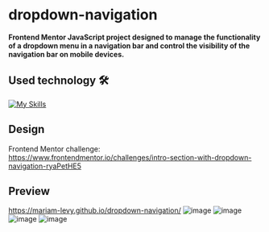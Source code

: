 # dropdown-navigation

**Frontend Mentor JavaScript project designed to manage the functionality of a dropdown menu in a navigation bar and control the visibility of the navigation bar on mobile devices.**

## Used technology 🛠️
[![My Skills](https://skillicons.dev/icons?i=html,css,sass,js)](https://skillicons.dev)

## Design
Frontend Mentor 
challenge: https://www.frontendmentor.io/challenges/intro-section-with-dropdown-navigation-ryaPetHE5 

## Preview 
https://mariam-levy.github.io/dropdown-navigation/
![image](https://github.com/Mariam-Levy/dropdown-navigation/assets/80288291/271ea65f-c4fa-4417-9db3-741df04e2bba)
![image](https://github.com/Mariam-Levy/dropdown-navigation/assets/80288291/8cbca821-d7a4-4984-bdde-2d5e1347969a)
![image](https://github.com/Mariam-Levy/dropdown-navigation/assets/80288291/ca6c48c5-9212-4ff4-86f2-5b71eb85be39)
 ![image](https://github.com/Mariam-Levy/dropdown-navigation/assets/80288291/6f67789e-eb58-4bad-9764-ea148689f711) 
